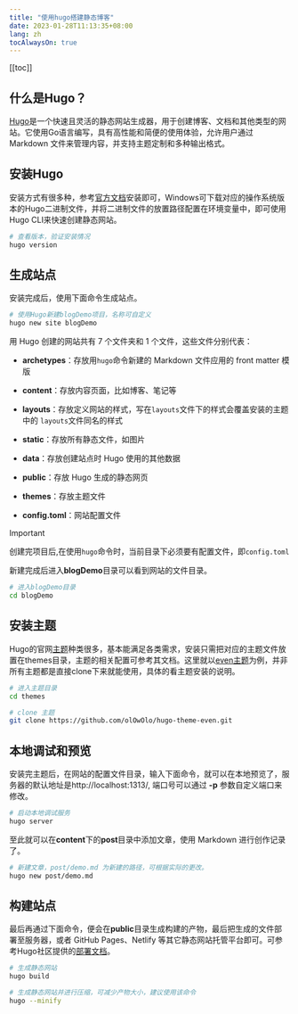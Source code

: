 ```yaml
---
title: "使用hugo搭建静态博客"
date: 2023-01-28T11:13:35+08:00
lang: zh
tocAlwaysOn: true
---
```

[[toc]]

## 什么是Hugo？

[Hugo](https://gohugo.io/)是一个快速且灵活的静态网站生成器，用于创建博客、文档和其他类型的网站。它使用Go语言编写，具有高性能和简便的使用体验，允许用户通过 Markdown 文件来管理内容，并支持主题定制和多种输出格式。

## 安装Hugo

安装方式有很多种，参考[官方文档](https://gohugo.io/installation/)安装即可，Windows可下载对应的操作系统版本的Hugo二进制文件，并将二进制文件的放置路径配置在环境变量中，即可使用Hugo CLI来快速创建静态网站。

```bash
# 查看版本，验证安装情况
hugo version 
```

## 生成站点

安装完成后，使用下面命令生成站点。

```bash
# 使用Hugo新建blogDemo项目，名称可自定义
hugo new site blogDemo 
```

用 Hugo 创建的网站共有 7 个文件夹和 1 个文件，这些文件分别代表：

- **archetypes**：存放用`hugo`命令新建的 Markdown 文件应用的 front matter 模版

- **content**：存放内容页面，比如博客、笔记等

- **layouts**：存放定义网站的样式，写在`layouts`文件下的样式会覆盖安装的主题中的 `layouts`文件同名的样式

- **static**：存放所有静态文件，如图片

- **data**：存放创建站点时 Hugo 使用的其他数据

- **public**：存放 Hugo 生成的静态网页

- **themes**：存放主题文件

- **config.toml**：网站配置文件

>[!IMPORTANT]
>创建完项目后,在使用`hugo`命令时，当前目录下必须要有配置文件，即`config.toml`

新建完成后进入**blogDemo**目录可以看到网站的文件目录。

```bash
# 进入blogDemo目录
cd blogDemo 
```

## 安装主题

Hugo的官网[主题](https://themes.gohugo.io/)种类很多，基本能满足各类需求，安装只需把对应的主题文件放置在themes目录，主题的相关配置可参考其文档。这里就以[even主题](https://github.com/olOwOlo/hugo-theme-even)为例，并非所有主题都是直接clone下来就能使用，具体的看主题安装的说明。

```bash
# 进入主题目录
cd themes

# clone 主题
git clone https://github.com/olOwOlo/hugo-theme-even.git
```

## 本地调试和预览

安装完主题后，在网站的配置文件目录，输入下面命令，就可以在本地预览了，服务器的默认地址是<TextCopy inline>http://localhost:1313/</TextCopy>, 端口号可以通过 **-p** 参数自定义端口来修改。

```bash
# 启动本地调试服务
hugo server 
```

至此就可以在**content**下的**post**目录中添加文章，使用 Markdown 进行创作记录了。

```bash
# 新建文章，post/demo.md 为新建的路径，可根据实际的更改。
hugo new post/demo.md
```

## 构建站点

最后再通过下面命令，便会在**public**目录生成构建的产物，最后把生成的文件部署至服务器，或者 GitHub Pages、Netlify 等其它静态网站托管平台即可。可参考Hugo社区提供的[部署文档](https://gohugo.io/hosting-and-deployment/)。

```bash
# 生成静态网站
hugo build

# 生成静态网站并进行压缩，可减少产物大小，建议使用该命令
hugo --minify 
```
